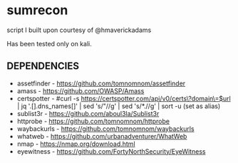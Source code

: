 # sumrecon

script I built upon courtesy of @hmaverickadams

Has been tested only on kali.

## DEPENDENCIES
* assetfinder - https://github.com/tomnomnom/assetfinder
* amass - https://github.com/OWASP/Amass
* certspotter - #curl -s https://certspotter.com/api/v0/certs\?domain\=$url | jq '.[].dns_names[]' | sed 's/\"//g' | sed 's/\*\.//g' | sort -u (set as alias)
* sublist3r - https://github.com/aboul3la/Sublist3r
* httprobe - https://github.com/tomnomnom/httprobe
* waybackurls - https://github.com/tomnomnom/waybackurls
* whatweb - https://github.com/urbanadventurer/WhatWeb
* nmap - https://nmap.org/download.html
* eyewitness - https://github.com/FortyNorthSecurity/EyeWitness
